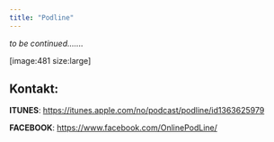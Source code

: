 ```yaml
---
title: "Podline"
---
```


_to be continued......._





[image:481 size:large]








Kontakt:
------------------
**ITUNES**: https://itunes.apple.com/no/podcast/podline/id1363625979

**FACEBOOK**: https://www.facebook.com/OnlinePodLine/